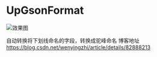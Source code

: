 # UpGsonFormat
![效果图](https://github.com/makeloveandroid/UpGsonFormat/blob/master/NewGsonFormat/look.gif)

自动转换将下划线命名的字段，转换成驼峰命名
博客地址
https://blog.csdn.net/wenyingzhi/article/details/82888213
